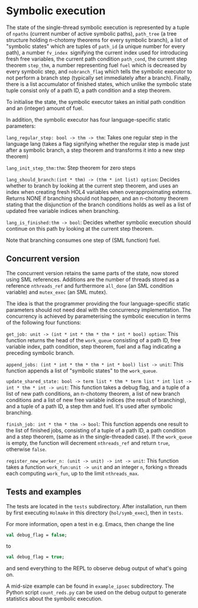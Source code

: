 # Symbolic execution

The state of the single-thread symbolic execution is represented by a tuple of
`npaths` (current number of active symbolic paths), `path_tree` (a tree structure
holding n-chotomy theorems for every symbolic branch), a list of "symbolic states"
which are tuples of `path_id` (a unique number for every path), a number `fv_index `signifying
the current index used for introducing fresh free variables, the current path condition `path_cond`,
the current step theorem `step_thm`, a number representing fuel `fuel` which is decreased by every symbolic
step, and `nobranch_flag` which tells the symbolic executor to not perform a branch step
(typically set immediately after a branch).
Finally, there is a list accumulator of finished states, which unlike the symbolic state
tuple consist only of a path ID, a path condition and a step theorem.

To initialise the state, the symbolic executor takes an initial path condition and
an (integer) amount of fuel.

In addition, the symbolic executor has four language-specific static parameters:

`lang_regular_step: bool -> thm -> thm`: Takes one regular step in the language lang
   (takes a flag signifying whether the regular step is made just after a symbolic branch,
    a step theorem and transforms it into a new step theorem)
 
`lang_init_step_thm:thm`: Step theorem for zero steps

`lang_should_branch:(int * thm) -> (thm * int list) option`: Decides whether to branch
by looking at the current step theorem, and uses an index when creating fresh HOL4 variables
when overapproximating externs. Returns NONE if branching should not
happen, and an n-chotomy theorem stating that the disjunction of the branch conditions holds
as well as a list of updated free variable indices when branching.

`lang_is_finished:thm -> bool`: Decides whether symbolic execution should continue
on this path by looking at the current step theorem.

Note that branching consumes one step of (SML function) fuel.

## Concurrent version

The concurrent version retains the same parts of the state, now stored using SML references.
Additions are the number of threads stored as a reference `nthreads_ref` and
furthermore `all_done` (an SML condition variable) and `mutex_exec` (an SML mutex).

The idea is that the programmer providing the four language-specific static parameters
should not need deal with the concurrency implementation. The concurrency is achieved
by parameterising the symbolic execution in terms of the following four functions:

`get_job: unit -> (int * int * thm * thm * int * bool) option`: This function returns
the head of the `work_queue` consisting of a path ID, free variable index, path condition,
step theorem, fuel and a flag indicating a preceding symbolic branch.

`append_jobs: (int * int * thm * thm * int * bool) list -> unit`: This function appends a
list of "symbolic states" to the `work_queue`.

`update_shared_state: bool -> term list * thm * term list * int list -> int * thm * int -> unit`:
This function takes a debug flag, and a tuple of a list of new path conditions, an n-chotomy theorem,
a list of new branch conditions and a list of new free variable indices (the result of branching),
and a tuple of a path ID, a step thm and fuel. It's used after symbolic branching.

`finish_job: int * thm * thm -> bool`: This function appends one result to the list
of finished jobs, consisting of a tuple of a path ID, a path condition and a step theorem,
(same as in the single-threaded case). If the `work_queue` is empty, the function
will decrement `nthreads_ref` and return `true`, otherwise `false`.

`register_new_worker_n: (unit -> unit) -> int -> unit`: This function takes a function
`work_fun:unit -> unit` and an integer `n`, forking `n` threads each computing `work_fun`,
up to the limit `nthreads_max`.

## Tests and examples

The tests are located in the `tests` subdirectory. After installation, run them by first executing
`Holmake` in this directory (`hol/symb_exec`), then in `tests`.

For more information, open a test in e.g. Emacs, then change the line

```sml
val debug_flag = false;
```

to

```sml
val debug_flag = true;
```

and send everything to the REPL to observe debug output of what's going on.

A mid-size example can be found in `example_ipsec` subdirectory. The Python
script `count_reds.py` can be used on the debug output to generate statistics about the symbolic execution.
